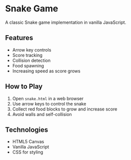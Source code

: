 # Snake Game

A classic Snake game implementation in vanilla JavaScript.

## Features
- Arrow key controls
- Score tracking
- Collision detection
- Food spawning
- Increasing speed as score grows

## How to Play
1. Open `snake.html` in a web browser
2. Use arrow keys to control the snake
3. Collect red food blocks to grow and increase score
4. Avoid walls and self-collision

## Technologies
- HTML5 Canvas
- Vanilla JavaScript
- CSS for styling
